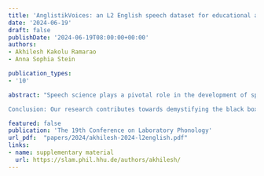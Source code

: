 ```yaml
---
title: 'AnglistikVoices: an L2 English speech dataset for educational and technological advancement in speech technology'
date: '2024-06-19'
draft: false
publishDate: '2024-06-19T08:00:00+00:00'
authors:
- Akhilesh Kakolu Ramarao
- Anna Sophia Stein

publication_types:
- '10'

abstract: "Speech science plays a pivotal role in the development of speech technology. Recently, there is a surge in large-scale Automatic Speech Recognition (ASR) models (e.g., Whispers and Wav2Vec) claiming to be the State of the Art. These advances, however, have created new challenges for educators and researchers in terms of inclusivity and diversity of accents. While there has been a significant effort to provide diverse sets of speech data for ASR development, notable performance discrepancies persist in different underrepresented L1-Englishes and L2-accented Englishes. Such insufficient development of ASR excludes technological access for individuals of marginalized groups and accents. Data representativeness: There is a lack of speech corpora that focus on L2 accented speech, with the notably exception of the Wildcat Corpus. Another significant initiative is the ArtiBias Corpus, which is a cleaned, expert-transcribed subset of the popular Mozilla Common Voice dataset. Nonetheless, these speech corpora lack detailed linguistic profiles of the speakers and, in addition, are mostly crowd-sourced, leading to qualitative differences in comparison to lab-recorded speech. Furthermore, creating a corpus only addresses part of the issue in biased ASR. To fully address the biases, we must understand the detailed phonetic and phonological make-up of the different accents that led to uneven performance differences. Gap in education: The need for technological education is underlined by the recently passed European Union’s General Data Protection Regulation (GDPR) and the EU AI ACT which emphasizes the importance of transparency, accountability, and appropriate education on AI among users. The CARE (Collaborative, Active, Research-focused, Educational) approach, proposed by provides a framework for research-based teaching and was originally introduced for active-learning seminars in phonology and phonetics. This holistic framework engages students in collaborative research projects, encompassing data collection, analysis, and hypothesis testing while fostering collaboration among students and faculty and simulating real research. Our study: To address both the educational and the technological need for understanding and developing unbiased ASR, we present the creation of the AnglistikVoices corpus built using the CARE approach, currently containing around 150 mins and around 1200 sentences of read L2 English speech.Methods: Following the success of the CARE approach, this corpus was developed during a 14-weeks bachelor-level course at the English and American studies department at [ANON]. After being introduced to the basic ASR concepts, the students conducted recordings at the in-house lab facility in groups, acting as both experimenters, and participants and evaluated their own recorded speech against different ASRs. As a participant, they read 60 stimuli from the Arti-bias corpus, while the experimenter recorded the sentences. We setup the Huggingface spaces to host whisper.en (tiny, medium)  models and DeepSpeech  models (v0.7.3, v0.9.3), which enabled students to generate transcriptions from their own recordings. The students not only used quantitative measures (such as WER, CER and so on) but also investigated how the ASR errors are predictable from the phonetic/phonological features of their L1 language.  

Conclusion: Our research contributes towards demystifying the black box of ASR models highlighting the source of the errors using L1 and L2 phonetics and phonology. We provide a proof of concept of how to simultaneously tackle both educational and technological concerns in speech technology using research-based teaching. In the future, we aim to expand this corpus in other classes in the area of phonetics/phonology and technology using this educational framework."

featured: false
publication: 'The 19th Conference on Laboratory Phonology'
url_pdf:  "papers/2024/akhilesh-2024-l2english.pdf"
links:
- name: supplementary material
  url: https://slam.phil.hhu.de/authors/akhilesh/
---
```


